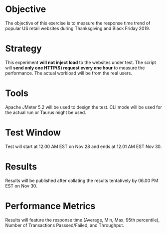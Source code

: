 # Objective

The objective of this exercise is to measure the response time trend of popular US retail websites during Thanksgiving and Black Friday 2019.

# Strategy

This experiment **will not inject load** to the websites under test. The script will **send only one HTTP(S) request every one hour** to measure the performance. The actual workload will be from the real users.

# Tools

Apache JMeter 5.2 will be used to design the test. CLI mode will be used for the actual run or Taurus might be used.

# Test Window

Test will start at 12.00 AM EST on Nov 28 and ends at 12.01 AM EST Nov 30.

# Results

Results will be published after collating the results tentatively by 06.00 PM EST on Nov 30.

# Performance Metrics

Results will feature the response time (Average, Min, Max, 95th percentile), Number of Transactions Passsed/Failed, and Throughput.
